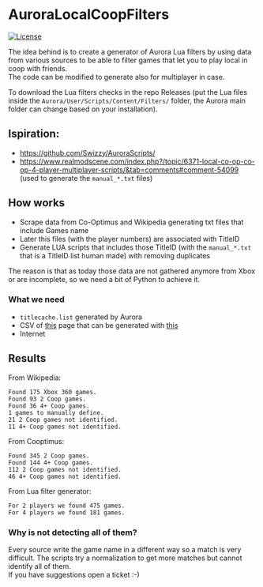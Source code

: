 # AuroraLocalCoopFilters
[![License](https://img.shields.io/badge/License-GPL%20v3-blue.svg)](http://www.gnu.org/licenses/gpl-3.0)   

The idea behind is to create a generator of Aurora Lua filters by using data from various sources to be able to filter games that let you to play local in coop with friends.  
The code can be modified to generate also for multiplayer in case.  

To download the Lua filters checks in the repo Releases (put the Lua files inside the `Aurora/User/Scripts/Content/Filters/` folder, the Aurora main folder can change based on your installation).

## Ispiration:

* https://github.com/Swizzy/AuroraScripts/
* https://www.realmodscene.com/index.php?/topic/6371-local-co-op-co-op-4-player-multiplayer-scripts/&tab=comments#comment-54099 (used to generate the `manual_*.txt` files)

## How works

* Scrape data from Co-Optimus and Wikipedia generating txt files that include Games name
* Later this files (with the player numbers) are associated with TitleID
* Generate LUA scripts that includes those TitleID (with the `manual_*.txt` that is a TitleID list human made) with removing duplicates

The reason is that as today those data are not gathered anymore from Xbox or are incomplete, so we need a bit of Python to achieve it.

### What we need

* `titlecache.list` generated by Aurora
* CSV of [this](https://en.wikipedia.org/wiki/List_of_cooperative_video_games) page that can be generated with [this](https://wikitable2csv.ggor.de/)
* Internet

## Results

From Wikipedia:

```
Found 175 Xbox 360 games.
Found 93 2 Coop games.
Found 36 4+ Coop games.
1 games to manually define.
21 2 Coop games not identified.
11 4+ Coop games not identified. 
```

From Cooptimus:

```
Found 345 2 Coop games.
Found 144 4+ Coop games.
112 2 Coop games not identified.
46 4+ Coop games not identified.
```

From Lua filter generator:

```
For 2 players we found 475 games.
For 4 players we found 181 games.
```

### Why is not detecting all of them?

Every source write the game name in a different way so a match is very difficult. The scripts try a normalization to get more matches but cannot identify all of them.  
If you have suggestions open a ticket :-)